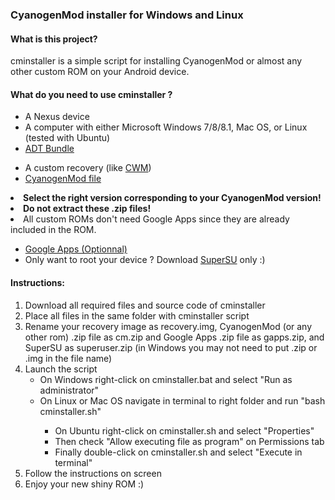<h3>CyanogenMod installer for Windows and Linux</h3>
<h4>What is this project?</h4>
<p>cminstaller is a simple script for installing CyanogenMod or almost any other custom ROM on your Android device.</p>
<h4>What do you need to use cminstaller ?</h4>
<ul>
<li>A Nexus device</li>
<li>A computer with either Microsoft Windows 7/8/8.1, Mac OS, or Linux (tested with Ubuntu)</li>
<li><a target="_blank" href="http://developer.android.com/sdk/index.html#download"> ADT Bundle</a></li>
</li>
</ul></li>
<ul>
<li>A custom recovery (like <a target="_blank" href="http://clockworkmod.com/rommanager">CWM</a>)</li>
<li><a target="_blank" href="http://get.cm/">CyanogenMod file</a></li>
</ul>
<li><b>Select the right version corresponding to your CyanogenMod version!</b></li>
<li><b>Do not extract these .zip files!</b></li>
<li>All custom ROMs don't need Google Apps since they are already included in the ROM.</li>
<ul>
<li><a target="_blank" href="http://goo.im/gapps">Google Apps (Optionnal)</a>
<li>Only want to root your device ? Download <a target="_blank" href="http://forum.xda-developers.com/showthread.php?t=1538053">SuperSU</a> only :)</li>
<ul>
</ul></li>
</ul>
<h4>Instructions:</h4>
<ol>
<li>Download all required files and source code of cminstaller</li>
<li>Place all files in the same folder with cminstaller script</li>
<li>Rename your recovery image as recovery.img, CyanogenMod (or any other rom) .zip file as cm.zip and Google Apps .zip file as gapps.zip, and SuperSU as superuser.zip (in Windows you may not need to put .zip or .img in the file name)</li>
<li>Launch the script
<ul>
<li>On Windows right-click on cminstaller.bat and select "Run as administrator"</li>
<li>On Linux or Mac OS navigate in terminal to right folder and run "bash cminstaller.sh"</li>
<ul>
<li>On Ubuntu right-click on cminstaller.sh and select "Properties"</li>
<li>Then check "Allow executing file as program" on Permissions tab</li>
<li>Finally double-click on cminstaller.sh and select "Execute in terminal"</li>
</ul>
</ul></li>
<li>Follow the instructions on screen</li>
<li>Enjoy your new shiny ROM :)</li>
</ol>
